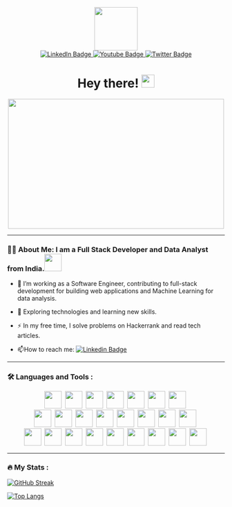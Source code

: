 <div id="header" align="center">
  <img src="https://media.giphy.com/media/M9gbBd9nbDrOTu1Mqx/giphy.gif" width="100"/>
</div>
<div id="badges" align="center">
  <a href="https://www.linkedin.com/in/127001-sameer">
    <img src="https://img.shields.io/badge/LinkedIn-blue?style=for-the-badge&logo=linkedin&logoColor=white" alt="LinkedIn Badge"/>
  </a>
  <a href="mailto:pieisnot22by7@gmail.com">
    <img src="https://img.shields.io/badge/Gmail-red?style=for-the-badge&logo=gmail&logoColor=white" alt="Youtube Badge"/>
  </a>
  <a href="https://instagram.com/im_sameer_29?igshid=OGQ5ZDc2ODk2ZA==">
    <img src="https://img.shields.io/badge/Instagram-pink?style=for-the-badge&logo=instagram&logoColor=red" alt="Twitter Badge"/>
  </a>
</div>
<!-- <img src="https://komarev.com/ghpvc/?username=Sitama-from-IITM&style=flat-square&color=blue" alt=""/> -->
<h1 align="center">
  Hey there!
  <img src="https://media.giphy.com/media/hvRJCLFzcasrR4ia7z/giphy.gif" width="30px"/>
</h1>
<div align="center">
  <img src="https://media3.giphy.com/media/2IudUHdI075HL02Pkk/giphy.gif?cid=ecf05e47f5mfedr36ynj1qxmn0jgl478bz4mmrgrl7klg1u0&ep=v1_gifs_search&rid=giphy.gif&ct=g" width="500" height="300"/>
</div>

---

### :man_technologist: About Me: I am a Full Stack Developer and Data Analyst from India.<img src="https://media.giphy.com/media/WUlplcMpOCEmTGBtBW/giphy.gif" width="40">
- :telescope: I’m working as a Software Engineer, contributing to full-stack development for building web applications and Machine Learning for data analysis.

- :seedling: Exploring technologies and learning new skills.

- :zap: In my free time, I solve problems on Hackerrank and read tech articles.

- :mailbox:How to reach me: [![Linkedin Badge](https://img.shields.io/badge/-Sameer-blue?style=flat&logo=Linkedin&logoColor=white)](https://www.linkedin.com/in/127001-sameer)

---

### :hammer_and_wrench: Languages and Tools :
<div align="center">
    <img src="https://cdn.jsdelivr.net/gh/devicons/devicon/icons/matlab/matlab-original.svg" width="40" height="40" />&nbsp;
    <img src="https://cdn.jsdelivr.net/gh/devicons/devicon/icons/vscode/vscode-original.svg" width="40" height="40" />&nbsp;
    <img src="https://cdn.jsdelivr.net/gh/devicons/devicon/icons/atom/atom-original.svg" width="40" height="40" />&nbsp;
    <img src="https://cdn.jsdelivr.net/gh/devicons/devicon/icons/heroku/heroku-original.svg" width="40" height="40" />&nbsp;
    <img src="https://cdn.jsdelivr.net/gh/devicons/devicon/icons/git/git-original.svg" width="40" height="40" />&nbsp;
    <img src="https://cdn.jsdelivr.net/gh/devicons/devicon/icons/github/github-original.svg" width="40" height="40" />&nbsp;
    <img src="https://cdn.jsdelivr.net/gh/devicons/devicon/icons/figma/figma-original.svg" width="40" height="40" />&nbsp;
    <br>
    <img src="https://cdn.jsdelivr.net/gh/devicons/devicon/icons/c/c-original.svg" width="40" height="40" />&nbsp;
    <img src="https://cdn.jsdelivr.net/gh/devicons/devicon/icons/cplusplus/cplusplus-original.svg" width="40" height="40" />&nbsp;
    <img src="https://cdn.jsdelivr.net/gh/devicons/devicon/icons/python/python-original.svg" width="40" height="40" />&nbsp;
    <img src="https://cdn.jsdelivr.net/gh/devicons/devicon/icons/javascript/javascript-original.svg" width="40" height="40" />&nbsp;
    <img src="https://cdn.jsdelivr.net/gh/devicons/devicon/icons/mysql/mysql-original.svg" width="40" height="40" />&nbsp; 
    <img src="https://cdn.jsdelivr.net/gh/devicons/devicon/icons/numpy/numpy-original.svg" width="40" height="40" />&nbsp;
    <img src="https://cdn.jsdelivr.net/gh/devicons/devicon/icons/pandas/pandas-original.svg" width="40" height="40" />&nbsp;
    <img src="https://cdn.jsdelivr.net/gh/devicons/devicon/icons/tensorflow/tensorflow-original.svg" width="40" height="40" />&nbsp;
    <br>
    <img src="https://cdn.jsdelivr.net/gh/devicons/devicon/icons/html5/html5-original.svg" width="40" height="40" />&nbsp;
    <img src="https://cdn.jsdelivr.net/gh/devicons/devicon/icons/css3/css3-original.svg" width="40" height="40" />&nbsp;
    <img src="https://cdn.jsdelivr.net/gh/devicons/devicon/icons/bootstrap/bootstrap-original.svg" width="40" height="40" />&nbsp;
    <img src="https://cdn.jsdelivr.net/gh/devicons/devicon/icons/jquery/jquery-original.svg" width="40" height="40" />&nbsp;
    <img src="https://cdn.jsdelivr.net/gh/devicons/devicon/icons/react/react-original.svg" width="40" height="40" />&nbsp;
    <img src="https://cdn.jsdelivr.net/gh/devicons/devicon/icons/redux/redux-original.svg" width="40" height="40" />&nbsp;  
    <img src="https://cdn.jsdelivr.net/gh/devicons/devicon/icons/nodejs/nodejs-original.svg" width="40" height="40" />&nbsp;
    <img src="https://cdn.jsdelivr.net/gh/devicons/devicon/icons/mongodb/mongodb-original.svg" width="40" height="40" />&nbsp;
    <img src="https://cdn.jsdelivr.net/gh/devicons/devicon/icons/npm/npm-original-wordmark.svg" width="40" height="40" />&nbsp;
</div>

---

### :fire: My Stats :
[![GitHub Streak](http://github-readme-streak-stats.herokuapp.com?user=403errors&exclude_days=Sun%2CSat)](https://git.io/streak-stats)


[![Top Langs](https://github-readme-stats.vercel.app/api/top-langs/?username=403errors&layout=compact&theme=vision-friendly-default)](https://github.com/anuraghazra/github-readme-stats)
